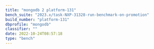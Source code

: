 ```yaml
---
title: "mongodb 2 platform-131"
bench_suite: "2023.x/task-NXP-31328-run-benchmark-on-promotion"
build_number: "platform-131"
dbprofile: "mongodb"
classifier: ""
date: 2022-10-24T08:57:18
type: "bench"
---
```

